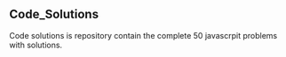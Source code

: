 ## Code_Solutions
Code solutions is repository contain the complete 50 javascrpit problems with solutions.

